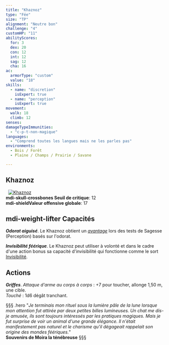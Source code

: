 ```yaml
---
title: "Khaznoz"
type: "Fée"
size: "TP"
alignment: "Neutre bon"
challenge: "4"
customHP: "11"
abilityScores:
  for: 3
  dex: 20
  con: 12
  int: 12
  sag: 12
  cha: 16
ac:
  armorType: "custom"
  value: "18"
skills:
  - name: "discretion"
    isExpert: true
  - name: "perception"
    isExpert: true
movement:
  walk: 18
  climb: 12
senses:
damageTypeImmunities:
  - "c-p-t-non-magique"
languages:
  - "Comprend toutes les langues mais ne les parles pas"
environments:
  - Bois / Forêt
  - Plaine / Champs / Prairie / Savane

---
```

## Khaznoz
&nbsp;
[![Khaznoz](https://www.douaratil.fr/illustrations/fee/khaznozm.png)](https://www.douaratil.fr/illustrations/fee/khaznoz.jpg)  
**<v-icon>mdi-skull-crossbones</v-icon> Seuil de critique**: 12        
**<v-icon>mdi-shield</v-icon>Valeur offensive globale**: 17    
## <v-icon>mdi-weight-lifter</v-icon> Capacités
_**Odorat aiguisé**_. Le Khaznoz obtient un [_avantage_](/utiliser-les-caracteristiques/#avantage-et-desavantage) lors des tests de Sagesse (Perception) basés sur l'odorat.  

_**Invisibilité féérique**_. Le Khaznoz peut utiliser à volonté et dans le cadre d'une action bonus sa capacité d'invisibilité qui fonctionne comme le sort [Invisibilité](/grimoire/invisibilite).  

## Actions
_**Griffes**_. _Attaque d'arme au corps à corps_ : +7 pour toucher, allonge 1,50 m, une cible.  
_Touché_ : 1d6 dégât tranchant.

§§§ .hero
"*Je terminais mon rituel sous la lumière pâle de la lune lorsque mon attention fut attirée par deux petites billes lumineuses. Un chat me dis-je amusée, ils sont toujours intéressés par les pratiques magiques. Mais je fut surprise de voir un animal d'une grande élégance. Il n'était manifestement pas naturel et le charisme qu'il dégageait rappelait son origine des mondes féériques.*"    
**Souvenirs de Moira la ténébreuse**
§§§
